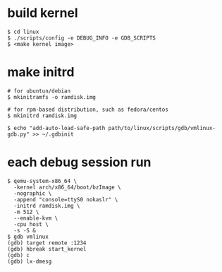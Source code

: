 # build kernel
```plaintext
$ cd linux
$ ./scripts/config -e DEBUG_INFO -e GDB_SCRIPTS
$ <make kernel image>
```
  
# make initrd
```plaintext
# for ubuntun/debian
$ mkinitramfs -o ramdisk.img

# for rpm-based distribution, such as fedora/centos
$ mkinitrd ramdisk.img

$ echo "add-auto-load-safe-path path/to/linux/scripts/gdb/vmlinux-gdb.py" >> ~/.gdbinit
```

# each debug session run
```plaintext
$ qemu-system-x86_64 \
  -kernel arch/x86_64/boot/bzImage \
  -nographic \
  -append "console=ttyS0 nokaslr" \
  -initrd ramdisk.img \
  -m 512 \
  --enable-kvm \
  -cpu host \
  -s -S &
$ gdb vmlinux
(gdb) target remote :1234
(gdb) hbreak start_kernel
(gdb) c
(gdb) lx-dmesg
```
